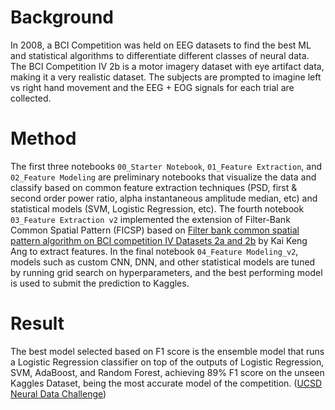 # Background
In 2008, a BCI Competition was held on EEG datasets to find the best ML and statistical algorithms to differentiate different classes of neural data. The BCI Competition IV 2b is a motor imagery dataset with eye artifact data, making it a very realistic dataset. The subjects are prompted to imagine left vs right hand movement and the EEG + EOG signals for each trial are collected. 

# Method
The first three notebooks `00_Starter Notebook`, `01_Feature Extraction`, and `02_Feature Modeling` are preliminary notebooks that visualize the data and classify based on common feature extraction techniques (PSD, first & second order power ratio, alpha instantaneous amplitude median, etc) and statistical models (SVM, Logistic Regression, etc). The fourth notebook `03_Feature Extraction v2` implemented the extension of Filter-Bank Common Spatial Pattern (FICSP) based on [Filter bank common spatial pattern algorithm on BCI competition IV Datasets 2a and 2b](https://www.frontiersin.org/articles/10.3389/fnins.2012.00039/full) by Kai Keng Ang to extract features. In the final notebook `04_Feature Modeling_v2`, models such as custom CNN, DNN, and other statistical models are tuned by running grid search on hyperparameters, and the best performing model is used to submit the prediction to Kaggles.

# Result
The best model selected based on F1 score is the ensemble model that runs a Logistic Regression classifier on top of the outputs of Logistic Regression, SVM, AdaBoost, and Random Forest, achieving 89% F1 score on the unseen Kaggles Dataset, being the most accurate model of the competition. ([UCSD Neural Data Challenge](https://www.kaggle.com/c/ucsd-neural-data-challenge/leaderboard))
